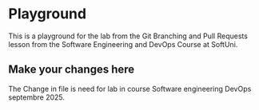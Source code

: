# Playground
This is a playground for the lab from the Git Branching and Pull Requests lesson from the Software Engineering and DevOps Course at SoftUni.

## Make your changes here
The Change in file is need for lab in course Software engineering DevOps septembre 2025.